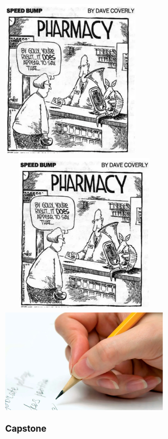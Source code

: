 ![Image Description](DisplayIMG/Cartoon.png)
<div align="center">
  <img src="DisplayIMG/Cartoon.png" alt="Image Description" />
</div>

![Image Description](DisplayIMG/HW.png)

# Capstone
